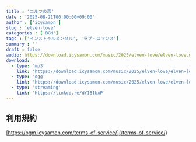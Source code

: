 ```yaml
---
title : 'エルフの恋'
date : '2025-08-21T00:00:00+09:00'
author : ['icysamon']
slug : 'elven-love'
categories : ['BGM']
tags : ['インストゥルメンタル', 'ラブ・ロマンス']
summary : ''
draft : false
audio: https://download.icysamon.com/music/2025/elven-love/elven-love.mp3
download:
  - type: 'mp3'
    link: 'https://download.icysamon.com/music/2025/elven-love/elven-love.mp3'
  - type: 'ogg'
    link: 'https://download.icysamon.com/music/2025/elven-love/elven-love.ogg'
  - type: 'streaming'
    link: 'https://linkco.re/dY181bxP'
---
```


## 利用規約
[https://bgm.icysamon.com/terms-of-service/](/terms-of-service/)